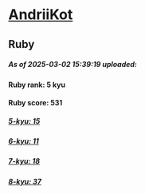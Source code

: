 # [AndriiKot](https://www.codewars.com/users/AndriiKot) 
## Ruby

##### As of 2025-03-02 15:39:19 uploaded:

#### Ruby rank: 5 kyu

#### Ruby score: 531

##### [5-kyu: 15](https://github.com/AndriiKot/Ruby__CodeWars/tree/main/kyu-5)

##### [6-kyu: 11](https://github.com/AndriiKot/Ruby__CodeWars/tree/main/kyu-6)

##### [7-kyu: 18](https://github.com/AndriiKot/Ruby__CodeWars/tree/main/kyu-7)

##### [8-kyu: 37](https://github.com/AndriiKot/Ruby__CodeWars/tree/main/kyu-8)

